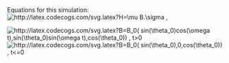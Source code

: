 Equations for this simulation:
<img src="http://latex.codecogs.com/svg.latex?H=\mu&space;B.\sigma" title="http://latex.codecogs.com/svg.latex?H=\mu B.\sigma" /> ,

<img src="http://latex.codecogs.com/svg.latex?B=B_0(&space;sin(\theta_0)cos(\omega&space;t),sin(\theta_0)sin(\omega&space;t),cos(\theta_0))&space;,&space;t>0&space;" title="http://latex.codecogs.com/svg.latex?B=B_0( sin(\theta_0)cos(\omega t),sin(\theta_0)sin(\omega t),cos(\theta_0)) , t>0 " />

<img src="http://latex.codecogs.com/svg.latex?B=B_0(&space;sin(\theta_0),0,cos(\theta_0))&space;,&space;t<=0&space;" title="http://latex.codecogs.com/svg.latex?B=B_0( sin(\theta_0),0,cos(\theta_0)) , t<=0 " />

